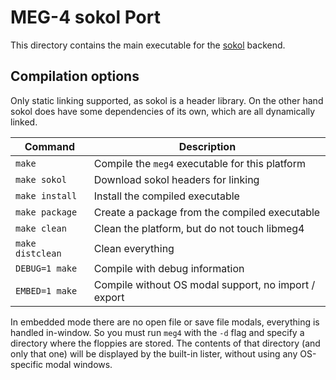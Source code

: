MEG-4 sokol Port
=================

This directory contains the main executable for the [sokol](https://github.com/floooh/sokol) backend.

Compilation options
-------------------

Only static linking supported, as sokol is a header library. On the other hand sokol does have some dependencies of its own,
which are all dynamically linked.

| Command               | Description                                                |
|-----------------------|------------------------------------------------------------|
| `make`                | Compile the `meg4` executable for this platform            |
| `make sokol`          | Download sokol headers for linking                         |
| `make install`        | Install the compiled executable                            |
| `make package`        | Create a package from the compiled executable              |
| `make clean`          | Clean the platform, but do not touch libmeg4               |
| `make distclean`      | Clean everything                                           |
| `DEBUG=1 make`        | Compile with debug information                             |
| `EMBED=1 make`        | Compile without OS modal support, no import / export       |

In embedded mode there are no open file or save file modals, everything is handled in-window. So you must run `meg4` with
the `-d` flag and specify a directory where the floppies are stored. The contents of that directory (and only that one) will
be displayed by the built-in lister, without using any OS-specific modal windows.
